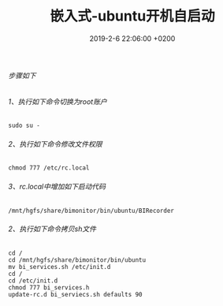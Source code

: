 ﻿---
layout: post
title:  "嵌入式-ubuntu开机自启动"
date:   2019-2-6 22:06:00 +0200
categories: 嵌入式
---

###### 步骤如下      
###### 1、执行如下命令切换为root账户  
```
sudo su -
```
###### 2、执行如下命令修改文件权限    
```
chmod 777 /etc/rc.local
```  

###### 3、rc.local中增加如下启动代码
```
/mnt/hgfs/share/bimonitor/bin/ubuntu/BIRecorder
```

###### 2、执行如下命令拷贝sh文件  
```
cd /
cd /mnt/hgfs/share/bimonitor/bin/ubuntu
mv bi_services.sh /etc/init.d
cd /
cd /etc/init.d
chmod 777 bi_services.h
update-rc.d bi_serviecs.sh defaults 90
```
